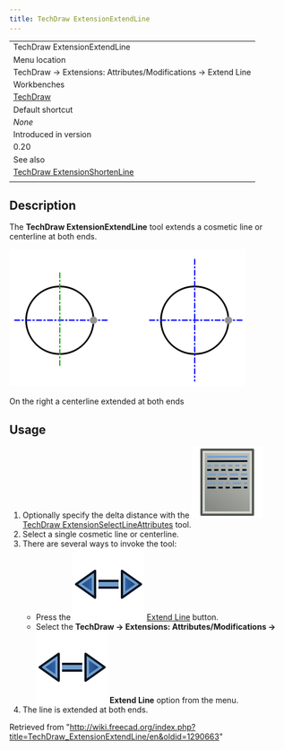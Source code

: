 ```yaml
---
title: TechDraw ExtensionExtendLine
---
```


|                                                                                                 |
| ----------------------------------------------------------------------------------------------- |
| TechDraw ExtensionExtendLine                                                                    |
| Menu location                                                                                   |
| TechDraw → Extensions: Attributes/Modifications → Extend Line                                   |
| Workbenches                                                                                     |
| [TechDraw](/TechDraw_Workbench "TechDraw Workbench")                                            |
| Default shortcut                                                                                |
| _None_                                                                                          |
| Introduced in version                                                                           |
| 0.20                                                                                            |
| See also                                                                                        |
| [TechDraw ExtensionShortenLine](/TechDraw_ExtensionShortenLine "TechDraw ExtensionShortenLine") |
|                                                                                                 |

## Description

The **TechDraw ExtensionExtendLine** tool extends a cosmetic line or centerline at both ends.

![](/src/assets/images/TechDraw_ExtensionExtendLineExample.png)

On the right a centerline extended at both ends

## Usage

1. Optionally specify the delta distance with the ![](/src/assets/images/TechDraw_ExtensionSelectLineAttributes.svg) [TechDraw ExtensionSelectLineAttributes](/TechDraw_ExtensionSelectLineAttributes "TechDraw ExtensionSelectLineAttributes") tool.
2. Select a single cosmetic line or centerline.
3. There are several ways to invoke the tool:
   - Press the ![](/src/assets/images/TechDraw_ExtensionExtendLine.svg) [Extend Line](/TechDraw_ExtensionExtendLine "TechDraw ExtensionExtendLine") button.
   - Select the **TechDraw → Extensions: Attributes/Modifications → ![](/src/assets/images/TechDraw_ExtensionExtendLine.svg) Extend Line** option from the menu.
4. The line is extended at both ends.

Retrieved from "<http://wiki.freecad.org/index.php?title=TechDraw_ExtensionExtendLine/en&oldid=1290663>"
